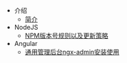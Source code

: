 * 介绍
  * [简介](markdown/编程语言/Web前端/_readme.md)
* NodeJS
  * [NPM版本号规则以及更新策略](markdown/编程语言/Web前端/NPM版本号规则以及更新策略.md)
* Angular
  * [通用管理后台ngx-admin安装使用](markdown/编程语言/Web前端/通用管理后台ngx-admin安装使用.md)
